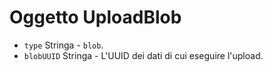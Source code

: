 # Oggetto UploadBlob

* `type` Stringa - `blob`.
* `blobUUID` Stringa - L'UUID dei dati di cui eseguire l'upload.
